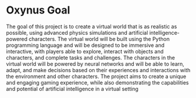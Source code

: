 # Oxynus Goal

The goal of this project is to create a virtual world that is as realistic as possible, using advanced physics simulations and artificial intelligence-powered characters. The virtual world will be built using the Python programming language and will be designed to be immersive and interactive, with players able to explore, interact with objects and characters, and complete tasks and challenges. The characters in the virtual world will be powered by neural networks and will be able to learn, adapt, and make decisions based on their experiences and interactions with the environment and other characters. The project aims to create a unique and engaging gaming experience, while also demonstrating the capabilities and potential of artificial intelligence in a virtual setting
